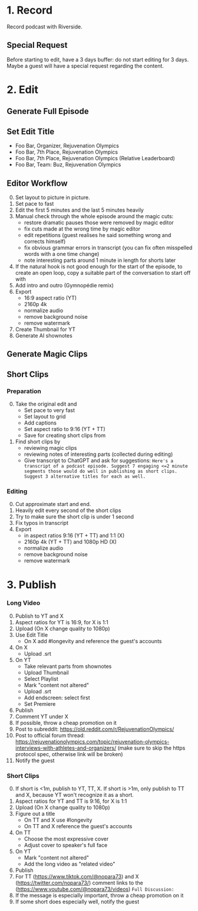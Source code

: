 # 1. Record

Record podcast with Riverside.

## Special Request

Before starting to edit, have a 3 days buffer: do not start editing for 3 days. Maybe a guest will have a special request regarding the content.

# 2. Edit

## Generate Full Episode

## Set Edit Title

- Foo Bar, Organizer, Rejuvenation Olympics
- Foo Bar, 7th Place, Rejuvenation Olympics
- Foo Bar, 7th Place, Rejuvenation Olympics (Relative Leaderboard)
- Foo Bar, Team: Buz, Rejuvenation Olympics

## Editor Workflow

0. Set layout to picture in picture.
0. Set pace to fast
0. Edit the first 5 minutes and the last 5 minutes heavily
0. Manual check through the whole episode around the magic cuts:
   - restore dramatic pauses those were removed by magic editor
   - fix cuts made at the wrong time by magic editor
   - edit repetitions (guest realises he said something wrong and corrects himself)
   - fix obvious grammar errors in transcript (you can fix often misspelled words with a one time change)
   - note interesting parts around 1 minute in length for shorts later
0. If the natural hook is not good enough for the start of the episode, to create an open loop, copy a suitable part of the conversation to start off with
0. Add intro and outro (Gymnopédie remix)
0. Export
   - 16:9 aspect ratio (YT)
   - 2160p 4k
   - normalize audio
   - remove background noise
   - remove watermark
0. Create Thumbnail for YT
0. Generate AI shownotes

## Generate Magic Clips

## Short Clips

### Preparation

0. Take the original edit and
   - Set pace to very fast
   - Set layout to grid
   - Add captions
   - Set aspect ratio to 9:16 (YT + TT)
   - Save for creating short clips from
0. Find short clips by
   - reviewing magic clips
   - reviewing notes of interesting parts (collected during editing)
   - Give transcript to ChatGPT and ask for suggestions: `Here's a transcript of a podcast episode. Suggest 7 engaging <=2 minute segments those would do well in publishing as short clips. Suggest 3 alternative titles for each as well.`
  
### Editing

0. Cut approximate start and end.
0. Heavily edit every second of the short clips
0. Try to make sure the short clip is under 1 second
0. Fix typos in transcript
0. Export
   - in aspect ratios 9:16 (YT + TT) and 1:1 (X)
   - 2160p 4k (YT + TT) and 1080p HD (X)
   - normalize audio
   - remove background noise
   - remove watermark

# 3. Publish

### Long Video

0. Publish to YT and X
0. Aspect ratios for YT is 16:9, for X is 1:1
0. Upload (On X change quality to 1080p)
0. Use Edit Title
   - On X add #longevity and reference the guest's accounts
0. On X
   - Upload .srt
0. On YT
   - Take relevant parts from shownotes
   - Upload Thumbnail
   - Select Playlist
   - Mark "content not altered"
   - Upload .srt
   - Add endscreen: select first
   - Set Premiere
0. Publish
0. Comment YT under X
0. If possible, throw a cheap promotion on it
0. Post to subreddit: https://old.reddit.com/r/RejuvenationOlympics/
0. Post to official forum thread: https://rejuvenationolympics.com/topic/rejuvenation-olympics-interviews-with-athletes-and-organizers/ (make sure to skip the https protocol spec, otherwise link will be broken)
0. Notify the guest

### Short Clips

0. If short is <1m, publish to YT, TT, X. If short is >1m, only publish to TT and X, because YT won't recognize it as a short.
0. Aspect ratios for YT and TT is 9:16, for X is 1:1
0. Upload (On X change quality to 1080p)
0. Figure out a title
   - On TT and X use #longevity
   - On TT and X reference the guest's accounts
0. On TT
   - Choose the most expressive cover
   - Adjust cover to speaker's full face
0. On YT
   - Mark "content not altered"
   - Add the long video as "related video"
0. Publish
0. For TT (https://www.tiktok.com/@nopara73) and X (https://twitter.com/nopara73/) comment links to the (https://www.youtube.com/@nopara73/videos) `Full Discussion: `
0. If the message is especially important, throw a cheap promotion on it
0. If some short does especially well, notify the guest
